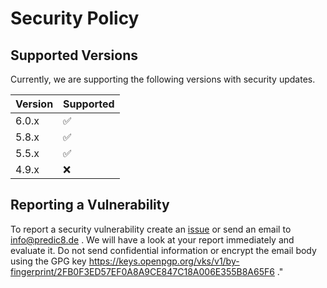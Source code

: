 # Security Policy

## Supported Versions

Currently, we are supporting the following versions with security updates.

| Version | Supported          |
| ------- | ------------------ |
| 6.0.x   | :white_check_mark: |
| 5.8.x   | :white_check_mark: |
| 5.5.x   | :white_check_mark: |
| 4.9.x   | :x: |

## Reporting a Vulnerability

To report a security vulnerability create an [issue](https://github.com/membrane/service-proxy/issues) or send an email to info@predic8.de . We will have a look at your report immediately and evaluate it. Do not send confidential information or encrypt the email body using the GPG key https://keys.openpgp.org/vks/v1/by-fingerprint/2FB0F3ED57EF0A8A9CE847C18A006E355B8A65F6 ."

